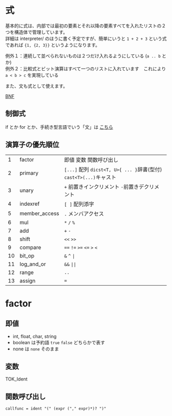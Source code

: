 # 式
基本的に式は、内部では最初の要素とそれ以降の要素すべてを入れたリストの２つを構造体で管理しています。<br>
詳細は interpreter/ のほうに書く予定ですが、簡単にいうと `1 + 2 + 3` という式であれば `{1, {2, 3}}` というようになります。<br>

例外１：連続して並べられないものは２つだけ入れるようにしている (`a .. b` とか) <br>
例外２：比較式とビット演算はすべて一つのリストに入れています　これにより `a < b > c` を実現している <br>

また、文も式として使えます。

[BNF](../../interpreter/bnf.md)

## 制御式
if とか for とか、手続き型言語でいう「文」は [こちら](statements.md)

## 演算子の優先順位

|   |                 |                         |
|---|-----------------|-------------------------|
|1  | factor          | 即値 変数 関数呼び出し
|2  | primary         | `[...]` 配列 `dicst<T, U>{ ... }`辞書(型付) `cast<T>(...)`キャスト
|3  | unary           | `+` 前置きインクリメント `-`前置きデクリメント
|4  | indexref        | `[ ]` 配列添字
|5  | member_access   | `.` メンバアクセス
|6  | mul             | `*` `/` `%`
|7  | add             | `+` `-`
|8  | shift           | `<<` `>>`
|9  | compare         | `==` `!=` `>=` `<=` `>` `<`
|10 | bit_op          | `&` `^` `\|`
|11 | log_and_or      | `&&` `\|\|`
|12 | range           | `..`
|13 | assign          | `=`

# factor
## 即値
- int, float, char, string
- boolean は予約語 `true` `false` どちらかで表す
- none は `none` そのまま

## 変数
TOK\_Ident

## 関数呼び出し
```
callfunc = ident "(" (expr ("," expr)*)? ")"
```
